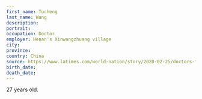 ```yaml
---
first_name: Tucheng
last_name: Wang
description: 
portrait: 
occupation: Doctor
employer: Henan's Xinwangzhuang village
city: 
province: 
country: China
source: https://www.latimes.com/world-nation/story/2020-02-25/doctors-fighting-coronavirus-in-china-die-of-both-infection-and-fatigue
birth_date: 
death_date: 
---
```


27 years old.